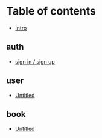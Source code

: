 # Table of contents

* [Intro](README.md)

## auth

* [sign in / sign up](auth/sign-in.md)

## user

* [Untitled](user/untitled.md)

## book

* [Untitled](book/untitled.md)

